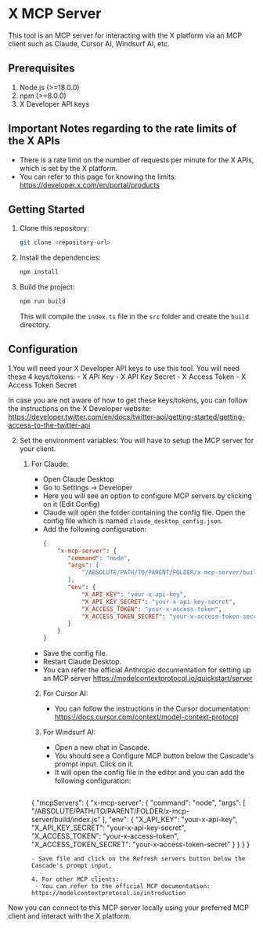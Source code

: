 # X MCP Server

This tool is an MCP server for interacting with the X platform via an MCP client such as Claude, Cursor AI, Windsurf AI, etc.

## Prerequisites

1. Node.js (>=18.0.0)
2. npm (>=8.0.0)
3. X Developer API keys

## Important Notes regarding to the rate limits of the X APIs
- There is a rate limit on the number of requests per minute for the X APIs, which is set by the X platform.
- You can refer to this page for knowing the limits: https://developer.x.com/en/portal/products

## Getting Started

1. Clone this repository:
   ```bash
   git clone <repository-url>
   ```

2. Install the dependencies:
   ```bash
   npm install
   ```

3. Build the project:
   ```bash
   npm run build
   ```
   This will compile the `index.ts` file in the `src` folder and create the `build` directory.

## Configuration

 1.You will need your X Developer API keys to use this tool. You will need these 4 keys/tokens:
    - X API Key
    - X API Key Secret
    - X Access Token
    - X Access Token Secret
   
   In case you are not aware of how to get these keys/tokens, you can follow the instructions on the X Developer website: https://developer.twitter.com/en/docs/twitter-api/getting-started/getting-access-to-the-twitter-api
   
   2. Set the environment variables:
      You will have to setup the MCP server for your client.
      1. For Claude: 
         - Open Claude Desktop
         - Go to Settings -> Developer
         - Here you will see an option to configure MCP servers by clicking on it (Edit Config)
         - Claude will open the folder containing the config file. Open the config file which is named `claude_desktop_config.json`.
         - Add the following configuration:
           ```json
           {
               "x-mcp-server": {
                  "command": "node",
                  "args": [
                      "/ABSOLUTE/PATH/TO/PARENT/FOLDER/x-mcp-server/build/index.js"
                  ],
                  "env": {
                      "X_API_KEY": "your-x-api-key",
                      "X_API_KEY_SECRET": "your-x-api-key-secret",
                      "X_ACCESS_TOKEN": "your-x-access-token",
                      "X_ACCESS_TOKEN_SECRET": "your-x-access-token-secret"
                  }
               }
           }
           ```
         - Save the config file.
         - Restart Claude Desktop.
         - You can refer the official Anthropic documentation for setting up an MCP server https://modelcontextprotocol.io/quickstart/server

         2. For Cursor AI:
            - You can follow the instructions in the Cursor documentation: https://docs.cursor.com/context/model-context-protocol

         3. For Windsurf AI:
            - Open a new chat in Cascade.
            - You should see a Configure MCP button below the Cascade's prompt input. Click on it.
            - It will open the config file in the editor and you can add the following configuration:
            ```json
           {
               "mcpServers": {
                  "x-mcp-server": {
                  "command": "node",
                  "args": [
                      "/ABSOLUTE/PATH/TO/PARENT/FOLDER/x-mcp-server/build/index.js"
                  ],
                  "env": {
                      "X_API_KEY": "your-x-api-key",
                      "X_API_KEY_SECRET": "your-x-api-key-secret",
                      "X_ACCESS_TOKEN": "your-x-access-token",
                      "X_ACCESS_TOKEN_SECRET": "your-x-access-token-secret"
                     }
                  }
               }
           }
           ```
           - Save file and click on the Refresh servers button below the Cascade's prompt input.

         4. For other MCP clients:
            - You can refer to the official MCP documentation: https://modelcontextprotocol.io/introduction

Now you can connect to this MCP server locally using your preferred MCP client and interact with the X platform.